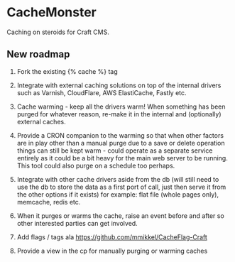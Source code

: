 # CacheMonster

Caching on steroids for Craft CMS.


## New roadmap

1. Fork the existing {% cache %} tag

2. Integrate with external caching solutions on top of the internal drivers such as Varnish, CloudFlare, AWS ElastiCache, Fastly etc.

3. Cache warming - keep all the drivers warm! When something has been purged for whatever reason, re-make it in the internal and (optionally) external caches.

4. Provide a CRON companion to the warming so that when other factors are in play other than a manual purge due to a save or delete operation things can still be kept warm - could operate as a separate service entirely as it could be a bit heavy for the main web server to be running. This tool could also purge on a schedule too perhaps.

5. Integrate with other cache drivers aside from the db (will still need to use the db to store the data as a first port of call, just then serve it from the other options if it exists) for example: flat file (whole pages only), memcache, redis etc.

6. When it purges or warms the cache, raise an event before and after so other interested parties can get involved.

7. Add flags / tags ala https://github.com/mmikkel/CacheFlag-Craft

8. Provide a view in the cp for manually purging or warming caches
